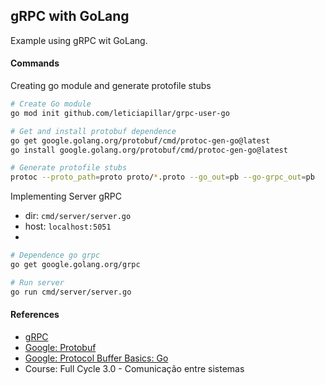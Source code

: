 ## gRPC with GoLang

Example using gRPC wit GoLang.

#### Commands

Creating go module and generate protofile stubs
```bash
# Create Go module
go mod init github.com/leticiapillar/grpc-user-go

# Get and install protobuf dependence
go get google.golang.org/protobuf/cmd/protoc-gen-go@latest
go install google.golang.org/protobuf/cmd/protoc-gen-go@latest

# Generate protofile stubs
protoc --proto_path=proto proto/*.proto --go_out=pb --go-grpc_out=pb
```

Implementing Server gRPC
- dir: `cmd/server/server.go`
- host: `localhost:5051`
- 
```bash
# Dependence go grpc
go get google.golang.org/grpc

# Run server
go run cmd/server/server.go
```

#### References
- [gRPC](https://grpc.io/)
- [Google: Protobuf](https://developers.google.com/protocol-buffers)
- [Google: Protocol Buffer Basics: Go](https://developers.google.com/protocol-buffers/docs/gotutorial)
- Course: Full Cycle 3.0 - Comunicação entre sistemas

